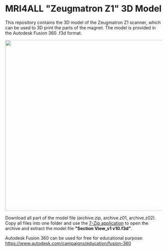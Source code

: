 # MRI4ALL "Zeugmatron Z1" 3D Model

This repository contains the 3D model of the Zeugmatron Z1 scanner, which can be used to 3D print the parts of the magnet. The model is provided in the Autodesk Fusion 360 .f3d format. 

<p align="center">
  <img src="https://github.com/mri4all/3d_model/assets/35747793/239f7ddb-1b4f-48fc-934d-ff181e31c85f" width="550"/>
</p>

Download all part of the model file (archive.zip, archive.z01, archive.z02). Copy all files into one folder and use the [7-Zip application](https://www.7-zip.org/) to open the archive and extract the model file **"Section View_v1 v10.f3d"**.

Autodesk Fusion 360 can be used for free for educational purpose:
https://www.autodesk.com/campaigns/education/fusion-360
